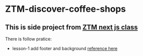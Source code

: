 # ZTM-discover-coffee-shops
This is side project from [ZTM next js class](https://www.udemy.com/course/complete-nextjs-developer-zero-to-mastery/)
----
There is follow pratice:  
- lesson-1 add footer and background [reference here](https://extreme-amethyst-885.notion.site/30-_app-js-Solution-with-Footer-2c35bc5daf6b4b739331c647ec8c9986)
